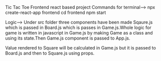 Tic Tac Toe
Frontend react based project
Commands for terminal-->
npx create-react-app frontend
cd frontend
npm start

Logic-->
Under src folder three components have been made Sqaure.js which is passed in Board.js which is passes in Game.js.Whole logic for
game is written in javascript in Game.js by making Game as a class and using its state.Then Game.js component is passed to App.js.

Value rendered to Square will be calculated in Game.js but it is passed to Board.js and then to Square.js using props.
